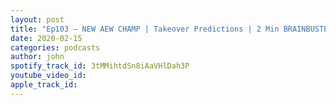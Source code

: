 ```yaml
---
layout: post
title: "Ep103 – NEW AEW CHAMP | Takeover Predictions | 2 Min BRAINBUSTER Quiz | Listeners Questions"
date: 2020-02-15
categories: podcasts
author: john
spotify_track_id: 3tMMihtdSn8iAaVHlDah3P
youtube_video_id: 
apple_track_id: 
---
```

